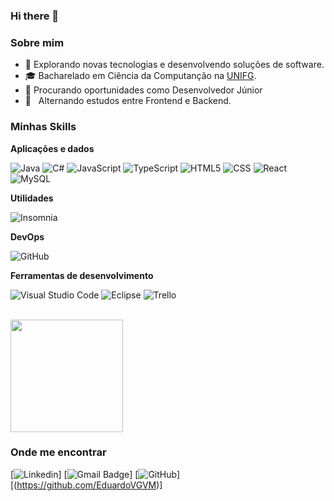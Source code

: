 ### Hi there 👋

<!--
**EduardoVGVM/EduardoVGVM** is a ✨ _special_ ✨ repository because its `README.md` (this file) appears on your GitHub profile.
-->

<h3>Sobre mim</h3>

- 🤔 Explorando novas tecnologias e desenvolvendo soluções de software.
- 🎓 Bacharelado em Ciência da Computanção na <a href="https://www.unifg.edu.br/">UNIFG</a>.
- 💼 Procurando oportunidades como Desenvolvedor Júnior
- 🌱 &nbsp; Alternando estudos entre Frontend e Backend.

<h3>Minhas Skills</h3>

**Aplicações e dados**

![Java](https://img.shields.io/badge/-Java-333333?style=flat&logo=Java&logoColor=007396)
![C#](https://img.shields.io/badge/C%23-239120?style=for-the-badge&logo=c-sharp&logoColor=white)
![JavaScript](https://img.shields.io/badge/-JavaScript-333333?style=flat&logo=javascript)
![TypeScript](https://img.shields.io/badge/C%23-239120?style=for-the-badge&logo=c-sharp&logoColor=white)
![HTML5](https://img.shields.io/badge/-HTML5-333333?style=flat&logo=HTML5)
![CSS](https://img.shields.io/badge/-CSS-333333?style=flat&logo=CSS3&logoColor=1572B6)
![React](https://img.shields.io/badge/-React-333333?style=flat&logo=react)
![MySQL](https://img.shields.io/badge/-MySQL-333333?style=flat&logo=mysql)

**Utilidades**

![Insomnia](https://img.shields.io/badge/-Insomnia-333333?style=flat&logo=insomnia)

**DevOps**

![GitHub](https://img.shields.io/badge/-GitHub-333333?style=flat&logo=github)

**Ferramentas de desenvolvimento**

![Visual Studio Code](https://img.shields.io/badge/-Visual%20Studio%20Code-333333?style=flat&logo=visual-studio-code&logoColor=007ACC)
![Eclipse](https://img.shields.io/badge/-Eclipse-333333?style=flat&logo=eclipse-ide&logoColor=2C2255)
![Trello](https://img.shields.io/badge/-Trello-333333?style=flat&logo=trello&logoColor=007ACC)

<br/>

<a href="https://github.com/EduardoVGVM">
  <img height="180em" src="https://github-readme-stats.vercel.app/api?username=EduardoVGVM&theme=dracula&show_icons=true" />
</a>

<h3>Onde me encontrar</h3>

[![Linkedin](https://img.shields.io/badge/-username-blue?style=flat-square&logo=Linkedin&logoColor=white&link=https://www.linkedin.com/in/eduardo-morais-7141b1214/)]
[![Gmail Badge](https://img.shields.io/badge/-seuemail@email.com-006bed?style=flat-square&logo=Gmail&logoColor=white&link=mailto:dudu.vgvm@gmail.com)]
[![GitHub](https://img.shields.io/github/followers/iuricode?label=follow&style=social)][(https://github.com/EduardoVGVM)]
